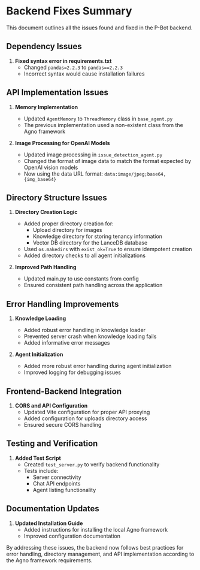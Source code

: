 # Backend Fixes Summary

This document outlines all the issues found and fixed in the P-Bot backend.

## Dependency Issues

1. **Fixed syntax error in requirements.txt**
   - Changed `pandas=2.2.3` to `pandas==2.2.3`
   - Incorrect syntax would cause installation failures

## API Implementation Issues

1. **Memory Implementation**
   - Updated `AgentMemory` to `ThreadMemory` class in `base_agent.py`
   - The previous implementation used a non-existent class from the Agno framework

2. **Image Processing for OpenAI Models**
   - Updated image processing in `issue_detection_agent.py`
   - Changed the format of image data to match the format expected by OpenAI vision models
   - Now using the data URL format: `data:image/jpeg;base64,{img_base64}`

## Directory Structure Issues

1. **Directory Creation Logic**
   - Added proper directory creation for:
     - Upload directory for images
     - Knowledge directory for storing tenancy information
     - Vector DB directory for the LanceDB database
   - Used `os.makedirs` with `exist_ok=True` to ensure idempotent creation
   - Added directory checks to all agent initializations

2. **Improved Path Handling**
   - Updated main.py to use constants from config
   - Ensured consistent path handling across the application

## Error Handling Improvements

1. **Knowledge Loading**
   - Added robust error handling in knowledge loader
   - Prevented server crash when knowledge loading fails
   - Added informative error messages

2. **Agent Initialization**
   - Added more robust error handling during agent initialization
   - Improved logging for debugging issues

## Frontend-Backend Integration

1. **CORS and API Configuration**
   - Updated Vite configuration for proper API proxying
   - Added configuration for uploads directory access
   - Ensured secure CORS handling

## Testing and Verification

1. **Added Test Script**
   - Created `test_server.py` to verify backend functionality
   - Tests include:
     - Server connectivity
     - Chat API endpoints
     - Agent listing functionality

## Documentation Updates

1. **Updated Installation Guide**
   - Added instructions for installing the local Agno framework
   - Improved configuration documentation

By addressing these issues, the backend now follows best practices for error handling, directory management, and API implementation according to the Agno framework requirements. 